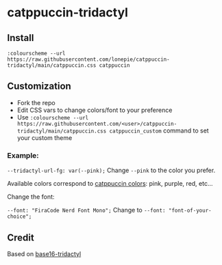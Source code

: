 # catppuccin-tridactyl

## Install
`:colourscheme --url https://raw.githubusercontent.com/lonepie/catppuccin-tridactyl/main/catppuccin.css catppuccin`

## Customization
- Fork the repo
- Edit CSS vars to change colors/font to your preference
- Use `:colourscheme --url https://raw.githubusercontent.com/<user>/catppuccin-tridactyl/main/catppuccin.css catppuccin_custom` command to set your custom theme

### Example: 

`--tridactyl-url-fg: var(--pink);` Change `--pink` to the color you prefer.

Available colors correspond to [catppuccin colors](https://catppuccintheme.com/contribute): pink, purple, red, etc...

Change the font:

`--font: "FiraCode Nerd Font Mono";` Change to `--font: "font-of-your-choice";`

## Credit
Based on [base16-tridactyl](https://github.com/bezmi/base16-tridactyl)
